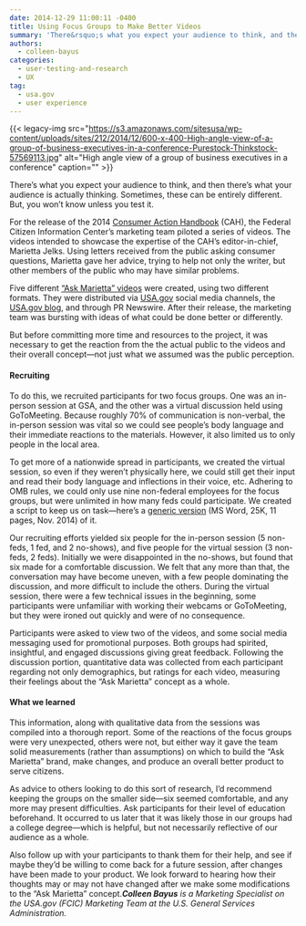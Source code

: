 ```yaml
---
date: 2014-12-29 11:00:11 -0400
title: Using Focus Groups to Make Better Videos
summary: 'There&rsquo;s what you expect your audience to think, and then there&rsquo;s what your audience is actually thinking. Sometimes, these can be entirely different. But, you won&rsquo;t know unless you test it. For the release of the 2014 Consumer Action Handbook (CAH), the Federal Citizen Information Center&rsquo;s marketing team piloted a series of videos. The videos'
authors:
  - colleen-bayus
categories:
  - user-testing-and-research
  - UX
tag:
  - usa.gov
  - user experience
---
```


{{< legacy-img src="https://s3.amazonaws.com/sitesusa/wp-content/uploads/sites/212/2014/12/600-x-400-High-angle-view-of-a-group-of-business-executives-in-a-conference-Purestock-Thinkstock-57569113.jpg" alt="High angle view of a group of business executives in a conference" caption="" >}} 

There’s what you expect your audience to think, and then there’s what your audience is actually thinking. Sometimes, these can be entirely different. But, you won’t know unless you test it.

For the release of the 2014 [Consumer Action Handbook](http://publications.usa.gov/USAPubs.php) (CAH), the Federal Citizen Information Center’s marketing team piloted a series of videos. The videos intended to showcase the expertise of the CAH’s editor-in-chief, Marietta Jelks. Using letters received from the public asking consumer questions, Marietta gave her advice, trying to help not only the writer, but other members of the public who may have similar problems.

Five different [“Ask Marietta” videos](https://www.youtube.com/results?search_query=Ask+Marietta) were created, using two different formats. They were distributed via [USA.gov](http://www.usa.gov) social media channels, the [USA.gov blog](http://blog.usa.gov/), and through PR Newswire. After their release, the marketing team was bursting with ideas of what could be done better or differently.

But before committing more time and resources to the project, it was necessary to get the reaction from the the actual public to the videos and their overall concept—not just what we assumed was the public perception.

#### Recruiting

To do this, we recruited participants for two focus groups. One was an in-person session at GSA, and the other was a virtual discussion held using GoToMeeting. Because roughly 70% of communication is non-verbal, the in-person session was vital so we could see people’s body language and their immediate reactions to the materials. However, it also limited us to only people in the local area.

To get more of a nationwide spread in participants, we created the virtual session, so even if they weren&#8217;t physically here, we could still get their input and read their body language and inflections in their voice, etc. Adhering to OMB rules, we could only use nine non-federal employees for the focus groups, but were unlimited in how many feds could participate. We created a script to keep us on task—here&#8217;s a [generic version](https://s3.amazonaws.com/sitesusa/wp-content/uploads/sites/212/2014/12/FocusGroupDiscussionGuide-generic.docx) (MS Word, 25K, 11 pages, Nov. 2014) of it.

Our recruiting efforts yielded six people for the in-person session (5 non-feds, 1 fed, and 2 no-shows), and five people for the virtual session (3 non-feds, 2 feds). Initially we were disappointed in the no-shows, but found that six made for a comfortable discussion. We felt that any more than that, the conversation may have become uneven, with a few people dominating the discussion, and more difficult to include the others. During the virtual session, there were a few technical issues in the beginning, some participants were unfamiliar with working their webcams or GoToMeeting, but they were ironed out quickly and were of no consequence.

Participants were asked to view two of the videos, and some social media messaging used for promotional purposes. Both groups had spirited, insightful, and engaged discussions giving great feedback. Following the discussion portion, quantitative data was collected from each participant regarding not only demographics, but ratings for each video, measuring their feelings about the “Ask Marietta” concept as a whole.

#### What we learned

This information, along with qualitative data from the sessions was compiled into a thorough report. Some of the reactions of the focus groups were very unexpected, others were not, but either way it gave the team solid measurements (rather than assumptions) on which to build the “Ask Marietta” brand, make changes, and produce an overall better product to serve citizens.

As advice to others looking to do this sort of research, I’d recommend keeping the groups on the smaller side—six seemed comfortable, and any more may present difficulties. Ask participants for their level of education beforehand. It occurred to us later that it was likely those in our groups had a college degree—which is helpful, but not necessarily reflective of our audience as a whole.

Also follow up with your participants to thank them for their help, and see if maybe they’d be willing to come back for a future session, after changes have been made to your product. We look forward to hearing how their thoughts may or may not have changed after we make some modifications to the “Ask Marietta” concept._**Colleen Bayus** is a Marketing Specialist on the USA.gov (FCIC) Marketing Team at the U.S. General Services Administration._